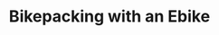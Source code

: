 ---
layout: community
category: community
title: "Bikepacking with an Ebike"
description: "Anyone else Bikepacking with an ebike? This is my wife’s ready for an overnighter. We get about 80km on this - and plan routes so we stay in farmstays to recharge.  I do regular camping, bike packing trips on my ebikes ,Taking a spare battery and charger, off road do 50 miles a day on road up to a hundred"
isTopLevel: false
isSingleLevel: false
isArticle: false
datePublished: 2022-08-18 08:41:00 +0300
dateModified: 2022-08-18 08:41:00 +0300
published: false
---